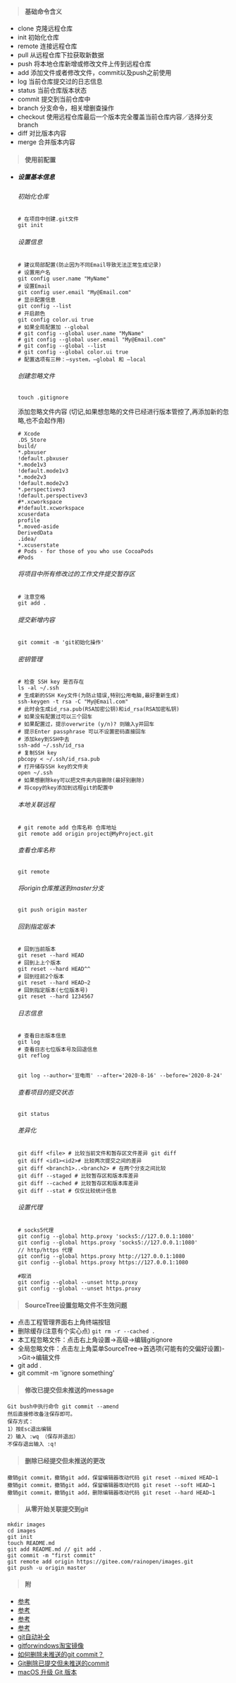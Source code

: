 > #### 基础命令含义

* clone 克隆远程仓库
* init 初始化仓库
* remote 连接远程仓库
* pull 从远程仓库下拉获取新数据
* push 将本地仓库新增或修改文件上传到远程仓库
* add 添加文件或者修改文件，commit以及push之前使用
* log 当前仓库提交过的日志信息
* status 当前仓库版本状态
* commit 提交到当前仓库中
* branch 分支命令，相关增删查操作
* checkout 使用远程仓库最后一个版本完全覆盖当前仓库内容／选择分支branch
* diff 对比版本内容
* merge 合并版本内容

> #### 使用前配置

* ##### 设置基本信息
	
	###### 初始化仓库
	
	```
	# 在项目中创建.git文件
	git init
	
	```
	
	###### 设置信息	
	
	```
	# 建议局部配置(防止因为不同Email导致无法正常生成记录)
	# 设置用户名
	git config user.name "MyName"
	# 设置Email
	git config user.email "My@Email.com"
	# 显示配置信息
	git config --list
	# 开启颜色
	git config color.ui true
	# 如果全局配置加 --global
	# git config --global user.name "MyName"
	# git config --global user.email "My@Email.com"
	# git config --global --list
	# git config --global color.ui true
	# 配置选项有三种：–system，–global 和 –local
	```
	
	###### 创建忽略文件
	
	```
	touch .gitignore
	```
	
	添加忽略文件内容
	(切记,如果想忽略的文件已经进行版本管控了,再添加新的忽略,也不会起作用)
	
	
	```
	# Xcode
	.DS_Store
	build/
	*.pbxuser
	!default.pbxuser
	*.mode1v3
	!default.mode1v3
	*.mode2v3
	!default.mode2v3
	*.perspectivev3
	!default.perspectivev3
	#*.xcworkspace
	#!default.xcworkspace
	xcuserdata
	profile
	*.moved-aside
	DerivedData
	.idea/
	*.xcuserstate
	# Pods - for those of you who use CocoaPods
	#Pods
	```
	
	###### 将项目中所有修改过的工作文件提交暂存区
	
	```
	# 注意空格
	git add .
	```
	
	###### 提交新增内容
	
	```
	git commit -m 'git初始化操作'
	```
	
	###### 密钥管理
	
	```
	# 检查 SSH key 是否存在
	ls -al ~/.ssh
	# 生成新的SSH Key文件(为防止错误,特别公用电脑,最好重新生成)
	ssh-keygen -t rsa -C "My@Email.com"
	# 此时会生成id_rsa.pub(RSA加密公钥)和id_rsa(RSA加密私钥)
	# 如果没有配置过可以三个回车
	# 如果配置过，提示overwrite (y/n)? 则输入y并回车
	# 提示Enter passphrase 可以不设置密码直接回车
	# 添加key到SSH中去
	ssh-add ~/.ssh/id_rsa
	# 复制SSH key
	pbcopy < ~/.ssh/id_rsa.pub
	# 打开储存SSH key的文件夹
	open ~/.ssh
	# 如果想删除key可以把文件夹内容删除(最好别删除)
	# 将copy的key添加到远程git的配置中
	```
	
	###### 本地关联远程
	
	```
	# git remote add 仓库名称 仓库地址
	git remote add origin project@MyProject.git
	
	```
	
	###### 查看仓库名称
	
	```
	git remote
	```
	
	###### 将origin仓库推送到master分支
	
	```
	git push origin master
	```
	
	###### 回到指定版本
	
	```
	# 回到当前版本
	git reset --hard HEAD
	# 回到上上个版本
	git reset --hard HEAD^^
	# 回到往前2个版本
	git reset --hard HEAD~2
	# 回到指定版本(七位版本号)
	git reset --hard 1234567
	```
	
	###### 日志信息
	
	```
	# 查看日志版本信息
	git log
	# 查看日志七位版本号及回退信息
	git reflog
	
	
	git log --author='豆电雨' --after='2020-8-16' --before='2020-8-24'
	```
	
	###### 查看项目的提交状态
	
	```
	git status
	```
	
	###### 差异化
	
	```
	git diff <file> # 比较当前文件和暂存区文件差异 git diff
	git diff <id1><id2># 比较两次提交之间的差异
	git diff <branch1>..<branch2> # 在两个分支之间比较
	git diff --staged # 比较暂存区和版本库差异
	git diff --cached # 比较暂存区和版本库差异
	git diff --stat # 仅仅比较统计信息
	```
	
	###### 设置代理
	
	```
	# socks5代理
	git config --global http.proxy 'socks5://127.0.0.1:1080' 
	git config --global https.proxy 'socks5://127.0.0.1:1080'
	// http/https 代理
	git config --global https.proxy http://127.0.0.1:1080
	git config --global https.proxy https://127.0.0.1:1080
	
	#取消
	git config --global --unset http.proxy
	git config --global --unset https.proxy
	```

> #### SourceTree设置忽略文件不生效问题

* 点击工程管理界面右上角终端按钮
* 删除缓存(注意有个实心点) ``` git rm -r --cached . ```
* 本工程忽略文件：点击右上角设置->高级->编辑gitignore
* 全局忽略文件：点击左上角菜单SourceTree->首选项(可能有的交偏好设置)->Git->编辑文件
* git add .
* git commit -m 'ignore something'


> #### 修改已提交但未推送的message

```
Git bush中执行命令 git commit --amend
然后直接修改备注保存即可。
保存方式：
1）按Esc退出编辑
2）输入 :wq （保存并退出）
不保存退出输入 :q!
```

> #### 删除已经提交但未推送的更改

```
撤销git commit，撤销git add，保留编辑器改动代码 git reset --mixed HEAD~1
撤销git commit，撤销git add，保留编辑器改动代码 git reset --soft HEAD~1
撤销git commit，撤销git add，删除编辑器改动代码 git reset --hard HEAD~1
```

> #### 从零开始关联提交到git

```
mkdir images
cd images
git init
touch README.md
git add README.md // git add .
git commit -m "first commit"
git remote add origin https://gitee.com/rainopen/images.git
git push -u origin master
```

> #### 附	
	
* [参考](https://git-scm.com/book/zh/v1/自定义-Git-配置-Git)
* [参考](http://www.cocoachina.com/articles/21163)    
* [参考](https://blog.csdn.net/hmh007/article/details/50726318)   
* [参考](https://www.jianshu.com/p/f46aa9d0dc43)
* [git自动补全](https://github.com/git/git/tree/35f6318d44379452d8d33e880d8df0267b4a0cd0/contrib/completion)  
* [gitforwindows淘宝镜像](http://npm.taobao.org/mirrors/git-for-windows/)
* [如何删除未推送的git commit？](https://blog.csdn.net/asdfgh0077/article/details/103596340) 
* [Git删除已提交但未推送的commit](https://blog.csdn.net/u013986317/article/details/107106702)
* [macOS 升级 Git 版本](https://www.jianshu.com/p/6eca0eadcc22)